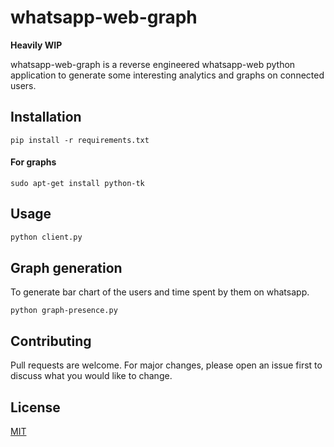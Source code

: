 # whatsapp-web-graph

**Heavily WIP**

whatsapp-web-graph is a reverse engineered whatsapp-web python application to generate some interesting analytics and graphs on connected users.

## Installation

```
pip install -r requirements.txt
```
#### For graphs
```
sudo apt-get install python-tk
```

## Usage

```bash
python client.py
```

## Graph generation

To generate bar chart of the users and time spent by them on whatsapp.

<code>python graph-presence.py</code>

## Contributing
Pull requests are welcome. For major changes, please open an issue first to discuss what you would like to change.

## License
[MIT](https://choosealicense.com/licenses/mit/)
